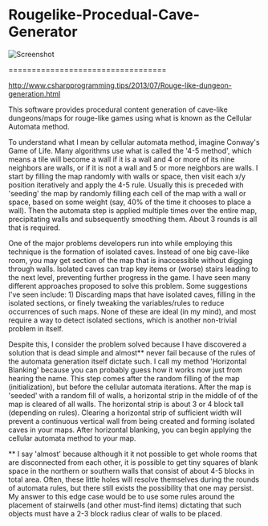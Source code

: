 # Rougelike-Procedual-Cave-Generator

![Screenshot](http://burningbunny.webs.com/ScreenShots/DungeonGenerator.png)

==================================

 http://www.csharpprogramming.tips/2013/07/Rouge-like-dungeon-generation.html
 
  This software provides procedural content generation of cave-like dungeons/maps for rouge-like games using what is known as the Cellular Automata method. 

  To understand what I mean by cellular automata method, imagine Conway's Game of Life. Many algorithms use what is called the '4-5 method', which means a tile will become a wall if it is a wall and 4 or more of its nine neighbors are walls, or if it is not a wall and 5 or more neighbors are walls. I start by filling the map randomly with walls or space, then visit each x/y position iteratively and apply the 4-5 rule. Usually this is preceded with 'seeding' the map by randomly filling each cell of the map with a wall or space, based on some weight (say, 40% of the time it chooses to place a wall). Then the automata step is applied multiple times over the entire map, precipitating walls and subsequently smoothing them. About 3 rounds is all that is required.

  One of the major problems developers run into while employing this technique is the formation of isolated caves. Instead of one big cave-like room, you may get section of the map that is inaccessible without digging through walls. Isolated caves can trap key items or (worse) stairs leading to the next level, preventing further progress in the game. I have seen many different approaches proposed to solve this problem. Some suggestions I've seen include: 1) Discarding maps that have isolated caves, filling in the isolated sections, or finely tweaking the variables/rules to reduce occurrences of such maps. None of these are ideal (in my mind), and most require a way to detect isolated sections, which is another non-trivial problem in itself.

  Despite this, I consider the problem solved because I have discovered a solution that is dead simple and almost** never fail because of the rules of the automata generation itself dictate such. I call my method 'Horizontal Blanking' because you can probably guess how it works now just from hearing the name. This step comes after the random filling of the map (initialization), but before the cellular automata iterations. After the map is 'seeded' with a random fill of walls, a horizontal strip in the middle of of the map is cleared of all walls. The horizontal strip is about 3 or 4 block tall (depending on rules). Clearing a horizontal strip of sufficient width will prevent a continuous vertical wall from being created and forming isolated caves in your maps. After horizontal blanking, you can begin applying the cellular automata method to your map.

** I say 'almost' because although it it not possible to get whole rooms that are disconnected from each other, it is possible to get tiny squares of blank space in the northern or southern walls that consist of about 4-5 blocks in total area. Often, these little holes will resolve themselves during the rounds of automata rules, but there still exists the possibility that one may persist. My answer to this edge case would be to use some rules around the placement of stairwells (and other must-find items) dictating that such objects must have a 2-3 block radius clear of walls to be placed.
